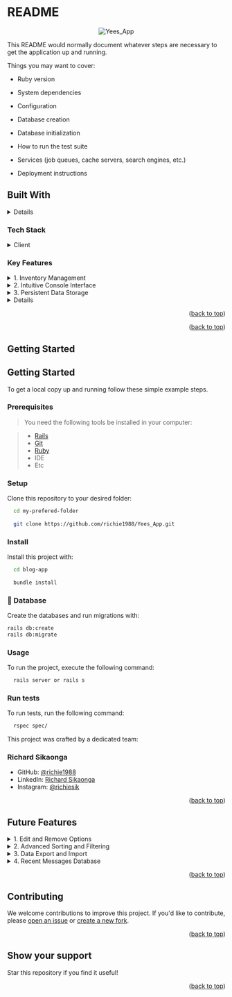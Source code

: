 # README

<div style="text-align: center;">
  <img src="app/assets/images/ShareX_UmTg7CUEzu.jpg" alt="Yees_App" />
</div>

This README would normally document whatever steps are necessary to get the
application up and running.

Things you may want to cover:

* Ruby version

* System dependencies

* Configuration

* Database creation

* Database initialization

* How to run the test suite

* Services (job queues, cache servers, search engines, etc.)

* Deployment instructions

## **Built With** <a name="built-with"></a>
<details>
  <!-- <summary>Client</summary> -->
    <li>Ruby on Rails</li>
    <li>PostgreSQL</li>
    <!-- <li></li> -->
</details>

### **Tech Stack**  <a name="tech-stack"></a>

<details>
  <summary>Client</summary>
    <li><a href="https://www.ruby-lang.org/en/">Ruby</a></li>
</details>

### **Key Features**  <a name="key-features"></a>

<details>
  <summary>1. Inventory Management</summary>
    <li>see post, deelet post, create post</li>
    <li>Options to list, add, and organize items.</li>
</details>
<details>
  <summary>2. Intuitive Console Interface</summary>
    <li>User-friendly menu-driven system.</li>
    <li>Seamless interaction and navigation.</li>
</details>
<details>
  <summary>3. Persistent Data Storage</summary>
    <li>Save item details using JSON files.</li>
    <li>Preserves collections between sessions.</li>
</details>
<details>
  <!-- <summary>4. Relational Database Support</summary>
    <li>Schema.sql for relational database structure.</li> -->
</details>

<p align="right">(<a href="#readme-top">back to top</a>)</p>


<!-- ## **Live Demo**<a name="live-demo"></a> -->

<!-- - Comming soon! -->
<!-- Explore the live demo through [our video presentation.]-->

<p align="right">(<a href="#readme-top">back to top</a>)</p>

## **Getting Started**<a name="getting-started"></a>


## Getting Started

To get a local copy up and running follow these simple example steps.

### Prerequisites

> You need the following tools be installed in your computer:

> - [Rails](https://guides.rubyonrails.org/)
> - [Git](https://www.linode.com/docs/guides/how-to-install-git-on-linux-mac-and-windows/)
> - [Ruby](https://github.com/microverseinc/curriculum-ruby/blob/main/simple-ruby/articles/ruby_installation_instructions.md)
> - IDE
> - Etc

### Setup

Clone this repository to your desired folder:

```sh
  cd my-prefered-folder
  
  git clone https://github.com/richie1988/Yees_App.git

```

### Install

Install this project with:

```sh
  cd blog-app
  
  bundle install
```

### 💾 Database

Create the databases and run migrations with:

```sh
rails db:create
rails db:migrate
```

### Usage

To run the project, execute the following command:

```sh
  rails server or rails s
```

### Run tests

To run tests, run the following command:

```sh
  rspec spec/
```

This project was crafted by a dedicated team:

### Richard Sikaonga

- GitHub: [@richie1988](https://github.com/richie1988)
- LinkedIn: [Richard Sikaonga](https://www.linkedin.com/in/richard-sikaonga-039940275/)
- Instagram: [@richiesik](https://www.instagram.com/richiesik/)

<p align="right">(<a href="#readme-top">back to top</a>)</p>

## **Future Features** <a name="future-features"></a>

<details>
  <summary>1. Edit and Remove Options</summary>
    <li>Modify details of existing posts.</li>
    <li>Remove unwanted posts from the app.</li>
</details>
<details>
  <summary>2. Advanced Sorting and Filtering</summary>
    <li>Sort and filter items based on various posts.</li>
    <li>Enhance organization and accessibility.</li>
</details>
<details>
  <summary>3. Data Export and Import</summary>
    <li>Allow users to export and import their data.</li>
    <li>Facilitate data backup and migration.</li>
</details>
<details>
  <summary>4. Recent Messages Database</summary>
    <li>Store recent messages for reference</li>
    <li>Access a log of recent interactions.</li>
</details>

<p align="right">(<a href="#readme-top">back to top</a>)</p>


## **Contributing** <a name="contributing"></a>

We welcome contributions to improve this project. If you'd like to contribute, please [open an issue](https://github.com/richie1988/Yees_App/issues) or [create a new fork](https://github.com/richie1988/Yees_App/fork).

<p align="right">(<a href="#readme-top">back to top</a>)</p>

## **Show your support** <a name="support"></a>

Star this repository if you find it useful!

<p align="right">(<a href="#readme-top">back to top</a>)</p>
